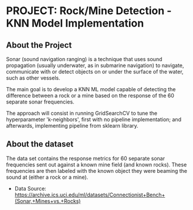 # PROJECT: Rock/Mine Detection - KNN Model Implementation

## About the Project
Sonar (sound navigation ranging) is a technique that uses sound propagation (usually underwater, as in submarine navigation) to navigate, communicate with or detect objects on or under the surface of the water, such as other vessels.

The main goal is to develop a KNN ML model capable of detecting the difference between a rock or a mine based on the response of the 60 separate sonar frequencies.

The approach will consist in running GridSearchCV to tune the hyperparameter 'k-neighbors', first with no pipeline implementation; and afterwards, implementing pipeline from sklearn library.

## About the dataset
The data set contains the response metrics for 60 separate sonar frequencies sent out against a known mine field (and known rocks). These frequencies are then labeled with the known object they were beaming the sound at (either a rock or a mine).

* Data Source:
https://archive.ics.uci.edu/ml/datasets/Connectionist+Bench+(Sonar,+Mines+vs.+Rocks)
